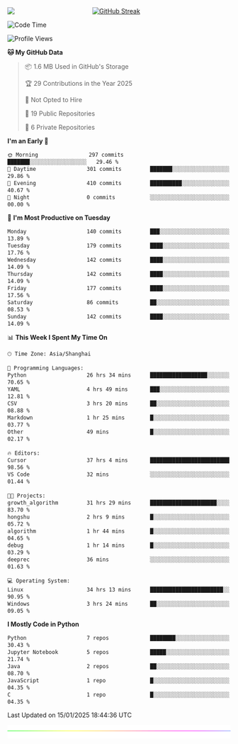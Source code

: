 
<!-- ### Hi there 👋-->
<div>
<!--     <img align="left" src="https://github.com/heartyang520/HeartYang.github.io/blob/main/share/hacker_a.gif?raw=true.gif" width="33%"> -->
<!--       <picture>
    <source media="(prefers-color-scheme: dark)" srcset="https://cdn.jsdelivr.net/gh/sun0225SUN/sun0225SUN/assets/images/coding.gif" />
    <source media="(prefers-color-scheme: light)" srcset="https://cdn.jsdelivr.net/gh/sun0225SUN/sun0225SUN/assets/images/developer.svg" height="225px" />
    <img src="https://cdn.jsdelivr.net/gh/sun0225SUN/sun0225SUN/assets/images/coding.gif" />
  </picture> -->
<!--     <img align="left" src="https://cdn.jsdelivr.net/gh/sun0225SUN/sun0225SUN/assets/images/coding.gif" width="38%"> -->
<!--     <img align="left" src="https://github.com/heartyang520/HeartYang.github.io/blob/main/share/hacker_a.gif?raw=true.gif" width="33%"> -->
    <img align="left" src="https://cdn.jsdelivr.net/gh/sun0225SUN/sun0225SUN/assets/images/coding.gif" width="38%">
    <a href="https://git.io/streak-stats"><img src="https://streak-stats.demolab.com?user=NoyeArk&theme=cobalt&hide_border=true" alt="GitHub Streak" /></a>
</div>  

<!--START_SECTION:waka-->
![Code Time](http://img.shields.io/badge/Code%20Time-68%20hrs%2012%20mins-blue)

![Profile Views](http://img.shields.io/badge/Profile%20Views-50-blue)

**🐱 My GitHub Data** 

> 📦 1.6 MB Used in GitHub's Storage 
 > 
> 🏆 29 Contributions in the Year 2025
 > 
> 🚫 Not Opted to Hire
 > 
> 📜 19 Public Repositories 
 > 
> 🔑 6 Private Repositories 
 > 
**I'm an Early 🐤** 

```text
🌞 Morning                297 commits         ███████░░░░░░░░░░░░░░░░░░   29.46 % 
🌆 Daytime                301 commits         ███████░░░░░░░░░░░░░░░░░░   29.86 % 
🌃 Evening                410 commits         ██████████░░░░░░░░░░░░░░░   40.67 % 
🌙 Night                  0 commits           ░░░░░░░░░░░░░░░░░░░░░░░░░   00.00 % 
```
📅 **I'm Most Productive on Tuesday** 

```text
Monday                   140 commits         ███░░░░░░░░░░░░░░░░░░░░░░   13.89 % 
Tuesday                  179 commits         ████░░░░░░░░░░░░░░░░░░░░░   17.76 % 
Wednesday                142 commits         ████░░░░░░░░░░░░░░░░░░░░░   14.09 % 
Thursday                 142 commits         ████░░░░░░░░░░░░░░░░░░░░░   14.09 % 
Friday                   177 commits         ████░░░░░░░░░░░░░░░░░░░░░   17.56 % 
Saturday                 86 commits          ██░░░░░░░░░░░░░░░░░░░░░░░   08.53 % 
Sunday                   142 commits         ████░░░░░░░░░░░░░░░░░░░░░   14.09 % 
```


📊 **This Week I Spent My Time On** 

```text
🕑︎ Time Zone: Asia/Shanghai

💬 Programming Languages: 
Python                   26 hrs 34 mins      ██████████████████░░░░░░░   70.65 % 
YAML                     4 hrs 49 mins       ███░░░░░░░░░░░░░░░░░░░░░░   12.81 % 
CSV                      3 hrs 20 mins       ██░░░░░░░░░░░░░░░░░░░░░░░   08.88 % 
Markdown                 1 hr 25 mins        █░░░░░░░░░░░░░░░░░░░░░░░░   03.77 % 
Other                    49 mins             █░░░░░░░░░░░░░░░░░░░░░░░░   02.17 % 

🔥 Editors: 
Cursor                   37 hrs 4 mins       █████████████████████████   98.56 % 
VS Code                  32 mins             ░░░░░░░░░░░░░░░░░░░░░░░░░   01.44 % 

🐱‍💻 Projects: 
growth_algorithm         31 hrs 29 mins      █████████████████████░░░░   83.70 % 
hongshu                  2 hrs 9 mins        █░░░░░░░░░░░░░░░░░░░░░░░░   05.72 % 
algorithm                1 hr 44 mins        █░░░░░░░░░░░░░░░░░░░░░░░░   04.65 % 
debug                    1 hr 14 mins        █░░░░░░░░░░░░░░░░░░░░░░░░   03.29 % 
deeprec                  36 mins             ░░░░░░░░░░░░░░░░░░░░░░░░░   01.63 % 

💻 Operating System: 
Linux                    34 hrs 13 mins      ███████████████████████░░   90.95 % 
Windows                  3 hrs 24 mins       ██░░░░░░░░░░░░░░░░░░░░░░░   09.05 % 
```

**I Mostly Code in Python** 

```text
Python                   7 repos             ████████░░░░░░░░░░░░░░░░░   30.43 % 
Jupyter Notebook         5 repos             █████░░░░░░░░░░░░░░░░░░░░   21.74 % 
Java                     2 repos             ██░░░░░░░░░░░░░░░░░░░░░░░   08.70 % 
JavaScript               1 repo              █░░░░░░░░░░░░░░░░░░░░░░░░   04.35 % 
C                        1 repo              █░░░░░░░░░░░░░░░░░░░░░░░░   04.35 % 
```




 Last Updated on 15/01/2025 18:44:36 UTC
<!--END_SECTION:waka-->

<!--     ![NoyeArk's github stats](https://github-readme-stats.vercel.app/api?username=NoyeArk&show_icons=true) -->

<img src="https://github.com/heartyang520/HeartYang.github.io/blob/main/share/paomaxian.gif?raw=true" height="30" width="100%">

<!--
**NoyeArk/NoyeArk** is a ✨ _special_ ✨ repository because its `README.md` (this file) appears on your GitHub profile.

Here are some ideas to get you started:

- 🔭 I’m currently working on ...
- 🌱 I’m currently learning ...
- 👯 I’m looking to collaborate on ...
- 🤔 I’m looking for help with ...
- 💬 Ask me about ...
- 📫 How to reach me: ...
- 😄 Pronouns: ...
- ⚡ Fun fact: ...
-->
